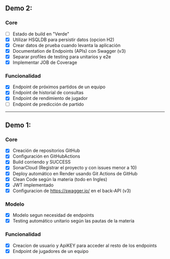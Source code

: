 ## Demo 2:

### Core
- [ ] Estado de build en "Verde"
- [x] Utilizar HSQLDB para persistir datos (opcion H2)
- [x] Crear datos de prueba cuando levanta la aplicación
- [x] Documentation de Endpoints (APIs) con Swagger (v3)
- [x] Separar profiles de testing para unitarios y e2e
- [x] Implementar JOB de Coverage

### Funcionalidad
- [x] Endpoint de próximos partidos de un equipo
- [x] Endpoint de historial de consultas
- [x] Endpoint de rendimiento de jugador
- [ ] Endpoint de predicción de partido

------------------------------------------------------------
## Demo 1:

### Core
- [x] Creación de repositorios GitHub
- [x] Configuración en GitHubActions
- [x] Build corriendo y SUCCESS
- [x] SonarCloud (Registrar el proyecto y con issues menor a 10)
- [x] Deploy automático en Render usando Git Actions de GitHub
- [x] Clean Code según la materia (todo en Ingles)
- [x] JWT implementado
- [x] Configuracion de https://swagger.io/ en el back-API (v3)

### Modelo
- [x] Modelo segun necesidad de endpoints
- [x] Testing automático unitario según las pautas de la materia

### Funcionalidad
- [x] Creacion de usuario y ApiKEY para acceder al resto de los endpoints
- [x] Endpoint de jugadores de un equipo